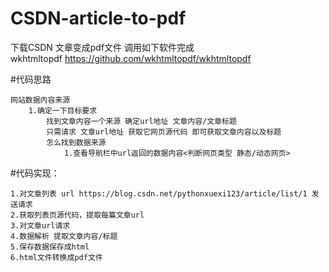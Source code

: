 # CSDN-article-to-pdf
下载CSDN 文章变成pdf文件
调用如下软件完成<br>
wkhtmltopdf https://github.com/wkhtmltopdf/wkhtmltopdf

#代码思路

    网站数据内容来源
        1.确定一下目标要求
            找到文章内容一个来源 确定url地址 文章内容/文章标题
            只需请求 文章url地址 获取它网页源代码 即可获取文章内容以及标题
            怎么找到数据来源
                1.查看导航栏中url返回的数据内容<判断网页类型 静态/动态网页>

#代码实现：

    1.对文章列表 url https://blog.csdn.net/pythonxuexi123/article/list/1 发送请求
    2.获取列表页源代码，提取每篇文章url
    3.对文章url请求
    4.数据解析 提取文章内容/标题
    5.保存数据保存成html
    6.html文件转换成pdf文件
